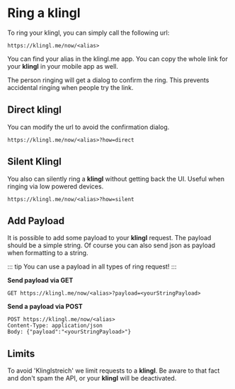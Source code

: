 # Ring a klingl

To ring your klingl, you can simply call the following url:

```
https://klingl.me/now/<alias>
```

You can find your alias in the klingl.me app. You can copy the whole link for your **klingl** in your mobile app as well.

The person ringing will get a dialog to confirm the ring.
This prevents accidental ringing when people try the link.

## Direct klingl

You can modify the url to avoid the confirmation dialog.

```
https://klingl.me/now/<alias>?how=direct
```

## Silent Klingl

You also can silently ring a **klingl** without getting back the UI. Useful when ringing via low powered devices.

```
https://klingl.me/now/<alias>?how=silent
```

## Add Payload

It is possible to add some payload to your **klingl** request. The payload should be a simple string.
Of course you can also send json as payload when formatting to a string.

::: tip
You can use a payload in all types of ring request!
:::

**Send payload via GET**

```
GET https://klingl.me/now/<alias>?payload=<yourStringPayload>
```

**Send a payload via POST**

```
POST https://klingl.me/now/<alias>
Content-Type: application/json
Body: {"payload":"<yourStringPayload>"}
```

## Limits

To avoid 'Klinglstreich' we limit requests to a **klingl**. Be aware to that fact and don't spam the API, or your **klingl** will be deactivated.
